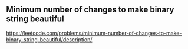 ## Minimum number of changes to make binary string beautiful
https://leetcode.com/problems/minimum-number-of-changes-to-make-binary-string-beautiful/description/

